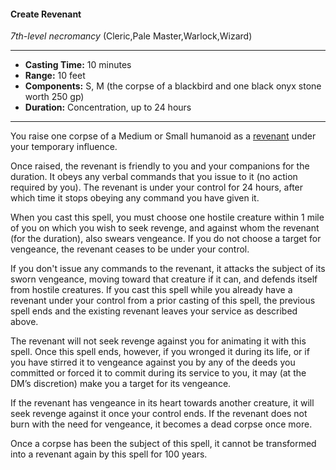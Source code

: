 #### Create Revenant
*7th-level necromancy* (Cleric,Pale Master,Warlock,Wizard)
___
- **Casting Time:** 10 minutes
- **Range:** 10 feet
- **Components:** S, M (the corpse of a blackbird and one black onyx stone worth 250 gp)
- **Duration:** Concentration, up to 24 hours
---
You raise one corpse of a Medium or Small humanoid as a [revenant](/Creatures/Revenant.md) under your temporary influence.

Once raised, the revenant is friendly to you and your companions for the duration. It obeys any verbal commands that you issue to it (no action required by you). The revenant is under your control for 24 hours, after which time it stops obeying any command you have given it.

When you cast this spell, you must choose one hostile creature within 1 mile of you on which you wish to seek revenge, and against whom the revenant (for the duration), also swears vengeance. If you do not choose a target for vengeance, the revenant ceases to be under your control.

If you don't issue any commands to the revenant, it attacks the subject of its sworn vengeance, moving toward that creature if it can, and defends itself from hostile creatures. If you cast this spell while you already have a revenant under your control from a prior casting of this spell, the previous spell ends and the existing revenant leaves your service as described above.

The revenant will not seek revenge against you for animating it with this spell. Once this spell ends, however, if you wronged it during its life, or if you have stirred it to vengeance against you by any of the deeds you committed or forced it to commit during its service to you, it may (at the DM’s discretion) make you a target for its vengeance.

If the revenant has vengeance in its heart towards another creature, it will seek revenge against it once your control ends. If the revenant does not burn with the need for vengeance, it becomes a dead corpse once more.

Once a corpse has been the subject of this spell, it cannot be transformed into a revenant again by this spell for 100 years.
